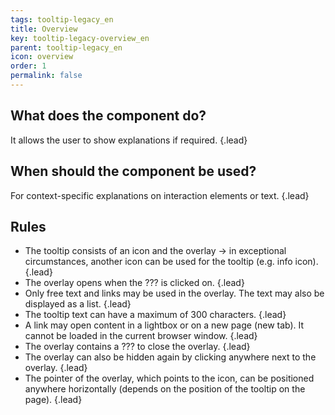 ```yaml
---
tags: tooltip-legacy_en
title: Overview
key: tooltip-legacy-overview_en
parent: tooltip-legacy_en
icon: overview
order: 1
permalink: false  
---
```


## What does the component do?
It allows the user to show explanations if required. {.lead}

## When should the component be used?
For context-specific explanations on interaction elements or text. {.lead}

## Rules
* The tooltip consists of an icon and the overlay → in exceptional circumstances, another icon can be used for the tooltip (e.g. info icon). {.lead}
* The overlay opens when the ??? is clicked on. {.lead}
* Only free text and <sbb-link variant="inline" href="/en/design-system/legacy/components/link">links</sbb-link> may be used in the overlay. The text may also be displayed as a list. {.lead}
* The tooltip text can have a maximum of 300 characters. {.lead}
* A link may open content in a <sbb-link variant="inline" href="/en/design-system/legacy/components/dialog">lightbox</sbb-link> or on a new page (new tab). It cannot be loaded in the current browser window. {.lead}
* The overlay contains a ??? to close the overlay. {.lead}
* The overlay can also be hidden again by clicking anywhere next to the overlay. {.lead}
* The pointer of the overlay, which points to the icon, can be positioned anywhere horizontally (depends on the position of the tooltip on the page). {.lead}